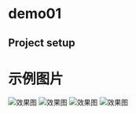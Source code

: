 # demo01

## Project setup

# 示例图片
![效果图](https://xuezeran.github.io/Music-Movie-Search-3/01.PNG)
![效果图](https://xuezeran.github.io/Music-Movie-Search-3/02.PNG)
![效果图](https://xuezeran.github.io/Music-Movie-Search-3/03.PNG)
![效果图](https://xuezeran.github.io/Music-Movie-Search-3/04.PNG)
